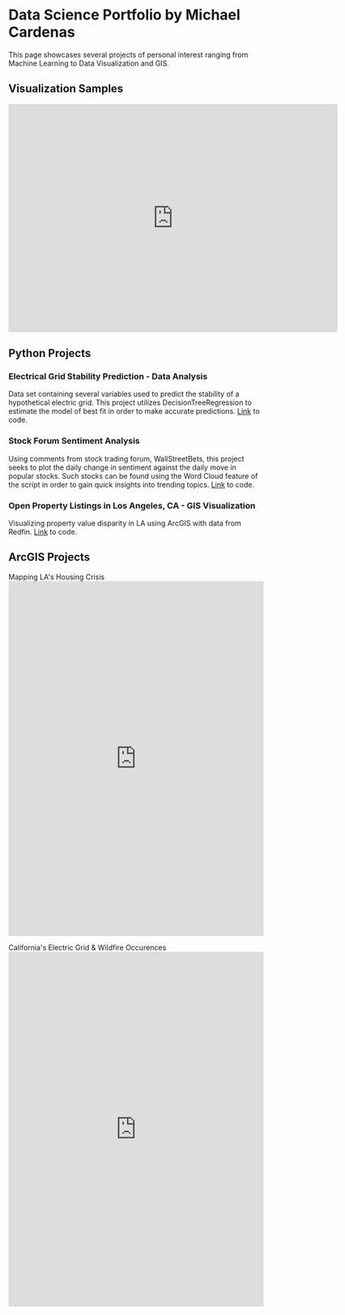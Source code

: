 # Data Science Portfolio by Michael Cardenas

This page showcases several projects of personal interest ranging from Machine Learning to Data Visualization and GIS. 

## Visualization Samples

<embed src="https://public.tableau.com/authoring/NetflixData2019_16459958695610/Dashboard1#1" width = '650' height = '450'/>


## Python Projects

### Electrical Grid Stability Prediction - Data Analysis

Data set containing several variables used to predict the stability of a hypothetical electric grid. This project utilizes DecisionTreeRegression to estimate the model of best fit in order to make accurate predictions. [Link](https://github.com/MichaelC-DS/Data-Analysis) to code. 

### Stock Forum Sentiment Analysis

Using comments from stock trading forum, WallStreetBets, this project seeks to plot the daily change in sentiment against the daily move in popular stocks. Such stocks can be found using the Word Cloud feature of the script in order to gain quick insights into trending topics. [Link](https://github.com/MichaelC-DS/Sentiment-Analysis) to code.

### Open Property Listings in Los Angeles, CA - GIS Visualization

Visualizing property value disparity in LA using ArcGIS with data from Redfin. [Link](https://github.com/MichaelC-DS/GIS-Data-Visualization) to code.


## ArcGIS Projects

Mapping LA's Housing Crisis
<embed src="https://MichaelC-DS.github.io/Final Project v2.pdf" width="100%" height="700px"/>


California's Electric Grid & Wildfire Occurences
<embed src="https://MichaelC-DS.github.io/Grid-Wildfire Map.pdf" width="100%" height="700px"/>
